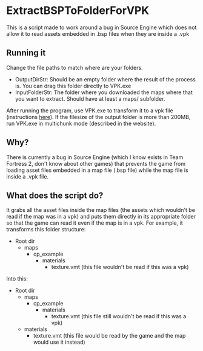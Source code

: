 # ExtractBSPToFolderForVPK
This is a script made to work around a bug in Source Engine which does not allow it to read assets embedded in .bsp files when they are inside a .vpk

## Running it
Change the file paths to match where are your folders.

* OutputDirStr: Should be an empty folder where the result of the process is. You can drag this folder directly to VPK.exe
* InputFolderStr: The folder where you downloaded the maps where that you want to extract. Should have at least a maps/ subfolder.

After running the program, use VPK.exe to transform it to a vpk file (instructions [here](https://developer.valvesoftware.com/wiki/VPK)). If the filesize of the output folder is more than 200MB, run VPK.exe in multichunk mode (described in the website).

## Why?
There is currently a bug in Source Engine (which I know exists in Team Fortress 2, don't know about other games) that prevents the game from loading asset files embedded in a map file (.bsp file) while the map file is inside a .vpk file.

## What does the script do?
It grabs all the asset files inside the map files (the assets which wouldn't be read if the map was in a vpk) and puts them directly in its appropriate folder so that the game can read it even if the map is in a vpk.
For example, it transforms this folder structure:

* Root dir
  * maps
    * cp_example
      * materials
        * texture.vmt (this file wouldn't be read if this was a vpk)

Into this:

* Root dir
  * maps
    * cp_example
      * materials
        * texture.vmt (this file still wouldn't be read if this was a vpk)
  * materials
    * texture.vmt (this file would be read by the game and the map would use it instead)
